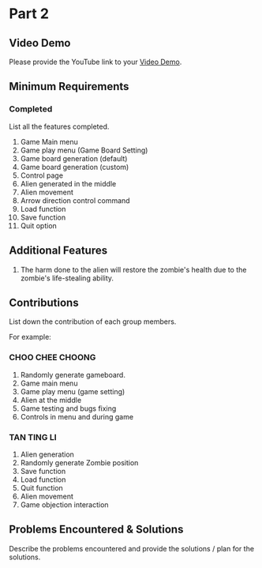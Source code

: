 # Part 2

## Video Demo

Please provide the YouTube link to your [Video Demo](https://youtube.com).

## Minimum Requirements

### Completed

List all the features completed.

1. Game Main menu
2. Game play menu (Game Board Setting)
3. Game board generation (default)
4. Game board generation (custom)
5. Control page
6. Alien generated in the middle
7. Alien movement
8. Arrow direction control command
9. Load function
10. Save function
11. Quit option
## Additional Features
1. The harm done to the alien will restore the zombie's health due to the zombie's life-stealing ability.

## Contributions

List down the contribution of each group members.

For example:

### CHOO CHEE CHOONG

1. Randomly generate gameboard.
2. Game main menu
3. Game play menu (game setting)
4. Alien at the middle 
5. Game testing and bugs fixing
6. Controls in menu and during game

### TAN TING LI

1. Alien generation
2. Randomly generate Zombie position
3. Save function
4. Load function
5. Quit function
6. Alien movement
7. Game objection interaction


## Problems Encountered & Solutions

Describe the problems encountered and provide the solutions / plan for the solutions.
